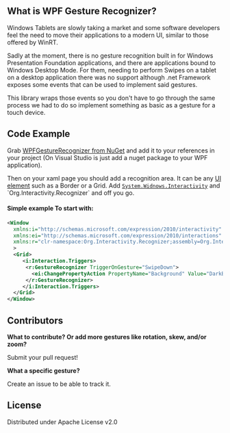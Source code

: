 ## What is WPF Gesture Recognizer?

Windows Tablets are slowly taking a market and some software developers feel the need to move their applications to a modern UI, similar to those offered by WinRT.

Sadly at the moment, there is no gesture recognition built in for Windows Presentation Foundation applications, and there are applications bound to Windows Desktop Mode. For them, needing to perform Swipes on a tablet on a desktop application there was no support although .net Framework exposes some events that can be used to implement said gestures.

This library wraps those events so you don't have to go through the same process we had to do so implement something as basic as a gesture for a touch device.

## Code Example

Grab [WPFGestureRecognizer from NuGet](https://www.nuget.org/packages/WPFGestureRecognizer/) and add it to your references in your project (On Visual Studio is just add a nuget package to your WPF application).

Then on your xaml page you should add a recognition area. It can be any [UI element](https://msdn.microsoft.com/en-us/library/system.windows.frameworkelement%28v=vs.110%29.aspx) such as a Border or a Grid. Add [`System.Widnows.Interactivity`](https://msdn.microsoft.com/en-us/library/system.windows.interactivity\(v=expression.40\).aspx) and `Org.Interactivity.Recognizer` and off you go.

#### Simple example To start with:
```xml
<Window
  xmlns:i="http://schemas.microsoft.com/expression/2010/interactivity"
  xmlns:ei="http://schemas.microsoft.com/expression/2010/interactions" 
  xmlns:r="clr-namespace:Org.Interactivity.Recognizer;assembly=Org.Interactivity.Recognizer"
  >
  <Grid>
     <i:Interaction.Triggers>
      <r:GestureRecognizer TriggerOnGesture="SwipeDown">
        <ei:ChangePropertyAction PropertyName="Background" Value="DarkBlue" />
      </r:GestureRecognizer>
     </i:Interaction.Triggers>
  </Grid>
</Window>
```

## Contributors

**What to contribute? Or add more gestures like rotation, skew, and/or zoom?**

Submit your pull request!

**What a specific gesture?**

Create an issue to be able to track it.


## License
Distributed under Apache License v2.0